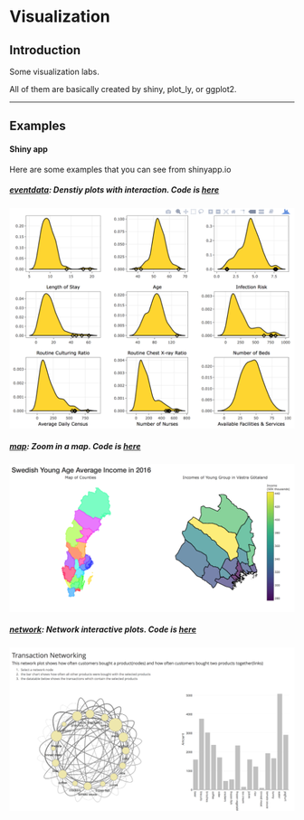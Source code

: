 Visualization
================

Introduction
------------

Some visualization labs.

All of them are basically created by shiny, plot\_ly, or ggplot2.

------------------------------------------------------------------------

Examples
--------

#### Shiny app

Here are some examples that you can see from shinyapp.io

##### [eventdata](https://shihs.shinyapps.io/Special_Task_1/): Denstiy plots with interaction. Code is [here](https://github.com/shihs/Visualization-Course/tree/master/eventdata)

<img src="pic/eventdata.png" width="600" />

##### [map](https://shihs.shinyapps.io/Special_Task_2/): Zoom in a map. Code is [here](https://github.com/shihs/Visualization-Course/tree/master/map)

<img src="pic/map.png" width="600" />

##### [network](https://shihs.shinyapps.io/Special_Task_3/): Network interactive plots. Code is [here](https://github.com/shihs/Visualization-Course/tree/master/network)

<img src="pic/network.png" width="600" />
